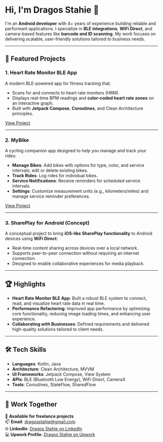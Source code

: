 # Hi, I'm Dragos Stahie 👋  

I'm an **Android developer** with 4+ years of experience building reliable and performant applications. I specialize in **BLE integrations**, **WiFi Direct**, and camera-based features like **barcode and ID scanning**. My work focuses on delivering scalable, user-friendly solutions tailored to business needs.

---

## 🚀 Featured Projects  

### 1. Heart Rate Monitor BLE App  
A modern BLE-powered app for fitness tracking that:  
- Scans for and connects to heart rate monitors (HRM).  
- Displays real-time BPM readings and **color-coded heart rate zones** on an interactive graph.  
- Built with **Jetpack Compose**, **Coroutines**, and Clean Architecture principles.  

[View Project](https://github.com/DragosStahie/heart_rate_monitor)  

---

### 2. MyBike  
A cycling companion app designed to help you manage and track your rides:  
- **Manage Bikes**: Add bikes with options for type, color, and service intervals; edit or delete existing bikes.  
- **Track Rides**: Log rides for individual bikes.  
- **Service Notifications**: Receive reminders for scheduled service intervals.  
- **Settings**: Customize measurement units (e.g., kilometers/miles) and manage service reminder preferences.  

[View Project](https://github.com/DragosStahie/my-bike)  

---

### 3. SharePlay for Android (Concept)  
A conceptual project to bring **iOS-like SharePlay functionality** to Android devices using **WiFi Direct**:  
- Real-time content sharing across devices over a local network.  
- Supports peer-to-peer connection without requiring an internet connection.  
- Designed to enable collaborative experiences for media playback.  

---

## 🏆 Highlights  

- **Heart Rate Monitor BLE App**: Built a robust BLE system to connect, read, and visualize heart rate data in real time.  
- **Performance Refactoring**: Improved app performance by optimizing core functionality, reducing image loading times, and enhancing user experience.  
- **Collaborating with Businesses**: Defined requirements and delivered high-quality solutions tailored to client needs.  

---

## 🛠 Tech Skills  

- **Languages**: Kotlin, Java  
- **Architecture**: Clean Architecture, MVVM  
- **UI Frameworks**: Jetpack Compose, View System 
- **APIs**: BLE (Bluetooth Low Energy), WiFi Direct, CameraX  
- **Tools**: Coroutines, StateFlow, SharedFlow  

---

## 🤝 Work Together  

💼 **Available for freelance projects**  
📫 **Email**: dragosstahie@gmail.com  
🌐 **LinkedIn**: [Dragos Stahie on LinkedIn](https://www.linkedin.com/in/dragos-marian-stahie/)  
💻 **Upwork Profile**: [Dragos Stahie on Upwork](https://www.upwork.com/freelancers/~01ba2fc4047884c4f3)  
